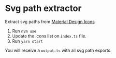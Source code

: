 # Svg path extractor

Extract svg paths from [Material Design Icons](https://pictogrammers.com/library/mdi/)

1. Run `nvm use`
1. Update the icons list on `index.ts` file.
1. Run `yarn start`

You will receive a `output.ts` with all svg path exports.
